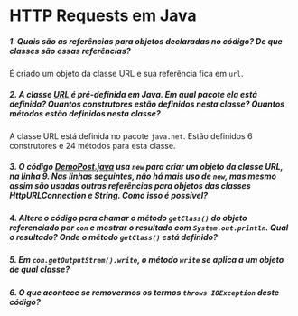 # HTTP Requests em Java

##### 1. Quais são as referências para objetos declaradas no código? De que classes são essas referências?

É criado um objeto da classe URL e sua referência fica em `url`.  

##### 2. A classe [URL](https://docs.oracle.com/javase/8/docs/api/java/net/URL.html) é pré-definida em Java. Em qual pacote ela está definida? Quantos construtores estão definidos nesta classe? Quantos métodos estão definidos nesta classe?

A classe URL está definida no pacote `java.net`. Estão definidos 6 construtores e 24 métodos para esta classe.

##### 3. O código [DemoPost.java](src/DemoPost.java) usa `new` para criar um objeto da classe URL, na linha 9. Nas linhas seguintes, não há mais uso de `new`, mas mesmo assim são usadas outras referências para objetos das classes HttpURLConnection e String. Como isso é possível?

##### 4. Altere o código para chamar o método `getClass()` do objeto referenciado por `con` e mostrar o resultado com `System.out.println`. Qual o resultado? Onde o método `getClass()` está definido?

##### 5. Em `con.getOutputStrem().write`, o método `write` se aplica a um objeto de qual classe?

##### 6. O que acontece se removermos os termos `throws IOException` deste código?
